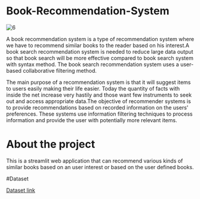 # Book-Recommendation-System

![6](https://media.licdn.com/dms/image/C4D12AQEUzL0Vs8CN-A/article-cover_image-shrink_600_2000/0/1588175274749?e=2147483647&v=beta&t=hl3xK3Af8rp3Bhgp25CZlQEaTIj3gmW_ErWEjLMH7RE)

A book recommendation system is a type of recommendation system where we have to recommend similar books to the reader based on his interest.A book search recommendation system is needed to reduce large data output so that book search will be more effective compared to book search system with syntax method. The book search recommendation system uses a user-based collaborative filtering method.

The main purpose of a recommendation system is that it will suggest items to users easily making their life easier. Today the quantity of facts with inside the net increase very hastily and those want few instruments to seek out and access appropriate data.The objective of recommender systems is to provide recommendations based on recorded information on the users' preferences. These systems use information filtering techniques to process information and provide the user with potentially more relevant items.

# About the project

This is a streamlit web application that can recommend various kinds of similar books based on an user interest or based on the user defined books.

#Dataset

[Dataset link](https://www.kaggle.com/ra4u12/bookrecommendation)

